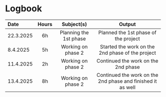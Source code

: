 # Logbook

| Date  | Hours | Subject(s) |  Output |
| :---  |     :---:      |     :---:      |     :---:      |
| 22.3.2025 | 6h | Planning the 1st phase  | Planned the 1st phase of the project |
| 8.4.2025 | 5h | Working on phase 2 | Started the work on the 2nd phase of the project |
| 11.4.2025 | 2h | Working on phase 2 | Continued the work on the 2nd phase |
| 13.4.2025 | 8h | Working on phase 2 | Continued the work on the 2nd phase and finished it as well |
